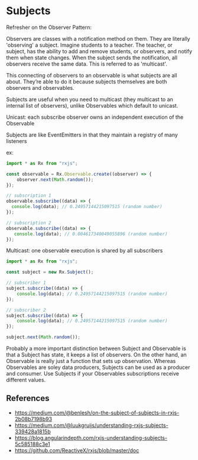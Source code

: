 # Subjects

Refresher on the Observer Pattern:

Observers are classes with a notification method on them. They are literally 'observing' a subject. Imagine students to a teacher. The teacher, or subject, has the ability to add and remove students, or observers, and notify them when state changes. When the subject sends the notification, all observers receive the same data. This is referred to as 'multicast'.

This connecting of observers to an observable is what subjects are all about. They’re able to do it because subjects themselves are both observers and observables.

Subjects are useful when you need to multicast (they multicast to an internal list of observers), unlike Observables which default to unicast.

Unicast: each subscribe observer owns an independent execution of the Observable

Subjects are like EventEmitters in that they maintain a registry of many listeners

ex:
```javascript
import * as Rx from "rxjs";

const observable = Rx.Observable.create((observer) => {
    observer.next(Math.random());
});

// subscription 1
observable.subscribe((data) => {
  console.log(data); // 0.24957144215097515 (random number)
});

// subscription 2
observable.subscribe((data) => {
   console.log(data); // 0.004617340049055896 (random number)
});
```

Multicast: one observable execution is shared by all subscribers
```javascript
import * as Rx from "rxjs";

const subject = new Rx.Subject();

// subscriber 1
subject.subscribe((data) => {
    console.log(data); // 0.24957144215097515 (random number)
});

// subscriber 2
subject.subscribe((data) => {
    console.log(data); // 0.24957144215097515 (random number)
});

subject.next(Math.random());
```

Probably a more important distinction between Subject and Observable is that a Subject has state, it keeps a list of observers. On the other hand, an Observable is really just a function that sets up observation. Whereas Observables are soley data producers, Subjects can be used as a producer and consumer. Use Subjects if your Observables subscriptions receive different values.

## References
- https://medium.com/@benlesh/on-the-subject-of-subjects-in-rxjs-2b08b7198b93
- https://medium.com/@luukgruijs/understanding-rxjs-subjects-339428a1815b
- https://blog.angularindepth.com/rxjs-understanding-subjects-5c585188c3e1
- https://github.com/ReactiveX/rxjs/blob/master/doc